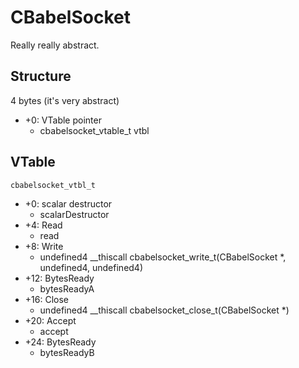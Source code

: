 # CBabelSocket
Really really abstract.

Structure
---------

4 bytes (it's very abstract)


* +0: VTable pointer
	* cbabelsocket_vtable_t vtbl


VTable
------

``cbabelsocket_vtbl_t``


* +0: scalar destructor
	* scalarDestructor
* +4: Read
	* read
* +8: Write
	* undefined4 __thiscall cbabelsocket_write_t(CBabelSocket *, undefined4, undefined4)
* +12: BytesReady
	* bytesReadyA
* +16: Close
	* undefined4 __thiscall cbabelsocket_close_t(CBabelSocket *)
* +20: Accept
	* accept
* +24: BytesReady
	* bytesReadyB



